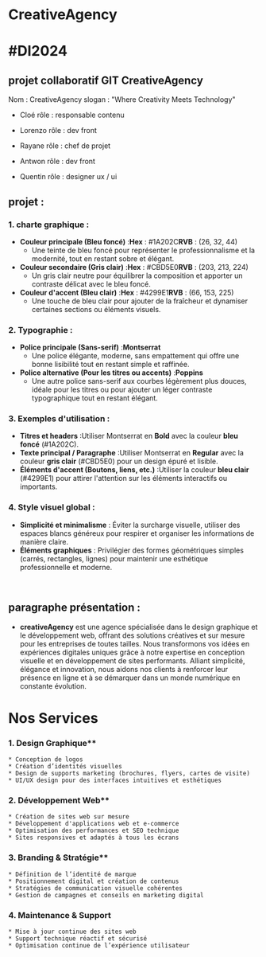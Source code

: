 # CreativeAgency

# #DI2024


## projet collaboratif GIT CreativeAgency
Nom : CreativeAgency
slogan : "Where Creativity Meets Technology"

* Cloé rôle : responsable contenu 

* Lorenzo  rôle : dev front 

* Rayane rôle : chef de projet

* Antwon rôle : dev front 

* Quentin rôle : designer ux / ui 

## projet :

### 1. charte graphique :

* **Couleur principale (Bleu foncé)** :**Hex** : #1A202C**RVB** : (26, 32, 44)
  * Une teinte de bleu foncé pour représenter le professionnalisme et la modernité, tout en restant sobre et élégant.
* **Couleur secondaire (Gris clair)** :**Hex** : #CBD5E0**RVB** : (203, 213, 224)
  * Un gris clair neutre pour équilibrer la composition et apporter un contraste délicat avec le bleu foncé.
* **Couleur d'accent (Bleu clair)** :**Hex** : #4299E1**RVB** : (66, 153, 225)
  * Une touche de bleu clair pour ajouter de la fraîcheur et dynamiser certaines sections ou éléments visuels.

### 2. Typographie :
* **Police principale (Sans-serif)** :**Montserrat**
  * Une police élégante, moderne, sans empattement qui offre une bonne lisibilité tout en restant simple et raffinée.
* **Police alternative (Pour les titres ou accents)** :**Poppins**
  * Une autre police sans-serif aux courbes légèrement plus douces, idéale pour les titres ou pour ajouter un léger contraste typographique tout en restant élégant.

### 3. Exemples d'utilisation :
* **Titres et headers** :Utiliser Montserrat en **Bold** avec la couleur **bleu foncé** (#1A202C).
* **Texte principal / Paragraphe** :Utiliser Montserrat en **Regular** avec la couleur **gris clair** (#CBD5E0) pour un design épuré et lisible.
* **Éléments d'accent (Boutons, liens, etc.)** :Utiliser la couleur **bleu clair** (#4299E1) pour attirer l'attention sur les éléments interactifs ou importants.

### 4. Style visuel global :
* **Simplicité et minimalisme** : Éviter la surcharge visuelle, utiliser des espaces blancs généreux pour respirer et organiser les informations de manière claire.
* **Éléments graphiques** : Privilégier des formes géométriques simples (carrés, rectangles, lignes) pour maintenir une esthétique professionnelle et moderne.

⠀
## paragraphe présentation : 
- **creativeAgency** est une agence spécialisée dans le design graphique et le développement web, offrant des solutions créatives et sur mesure pour les entreprises de toutes tailles. Nous transformons vos idées en expériences digitales uniques grâce à notre expertise en conception visuelle et en développement de sites performants. Alliant simplicité, élégance et innovation, nous aidons nos clients à renforcer leur présence en ligne et à se démarquer dans un monde numérique en constante évolution.


# Nos Services

### 1. Design Graphique**
	* Conception de logos
	* Création d’identités visuelles
	* Design de supports marketing (brochures, flyers, cartes de visite)
	* UI/UX design pour des interfaces intuitives et esthétiques

 
### 2. Développement Web**
	* Création de sites web sur mesure
	* Développement d'applications web et e-commerce
	* Optimisation des performances et SEO technique
	* Sites responsives et adaptés à tous les écrans

 
### 3. Branding & Stratégie**
	* Définition de l’identité de marque
	* Positionnement digital et création de contenus
	* Stratégies de communication visuelle cohérentes
	* Gestion de campagnes et conseils en marketing digital
 
### 4. Maintenance & Support
	* Mise à jour continue des sites web
	* Support technique réactif et sécurisé
	* Optimisation continue de l’expérience utilisateur







